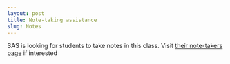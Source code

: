 ```yaml
---
layout: post
title: Note-taking assistance
slug: Notes
---
```


SAS is looking for students to take notes in this class. Visit [their note-takers page](https://sas.mcmaster.ca/information-for-note-taking-for-others/) if interested
